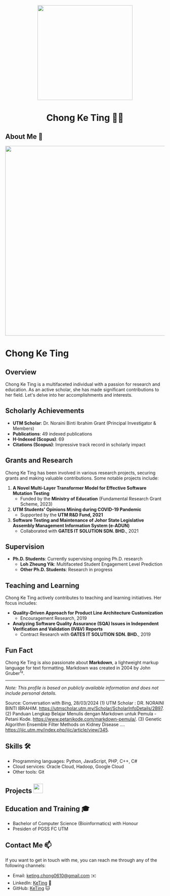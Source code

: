 
<div align="center"><img src="https://github.com/drshahizan/learn-github/blob/main/profile/keting-chong/ChongKeTing_Presiden.png" width="300" /></div>
<h1 align="center">Chong Ke Ting 👨‍💻</h1>

## About Me 🚀
<div align="center"><img src="https://github.com/drshahizan/BDM/assets/51344005/ffaa458f-d247-48f9-86f6-c4f88ebefaa5" width="600" /></div>

# Chong Ke Ting

## Overview
Chong Ke Ting is a multifaceted individual with a passion for research and education. As an active scholar, she has made significant contributions to her field. Let's delve into her accomplishments and interests.

## Scholarly Achievements
- **UTM Scholar**: Dr. Noraini Binti Ibrahim Grant (Principal Investigator & Members)
- **Publications**: 49 indexed publications
- **H-Indexed (Scopus)**: 69
- **Citations (Scopus)**: Impressive track record in scholarly impact

## Grants and Research
Chong Ke Ting has been involved in various research projects, securing grants and making valuable contributions. Some notable projects include:

1. **A Novel Multi-Layer Transformer Model for Effective Software Mutation Testing**
   - Funded by the **Ministry of Education** (Fundamental Research Grant Scheme, 2023)
2. **UTM Students' Opinions Mining during COVID-19 Pandemic**
   - Supported by the **UTM R&D Fund, 2021**
3. **Software Testing and Maintenance of Johor State Legislative Assembly Management Information System (e-ADUN)**
   - Collaborated with **GATES IT SOLUTION SDN. BHD.**, 2021

## Supervision
- **Ph.D. Students**: Currently supervising ongoing Ph.D. research
  - **Loh Zheung Yik**: Multifaceted Student Engagement Level Prediction
  - **Other Ph.D. Students**: Research in progress

## Teaching and Learning
Chong Ke Ting actively contributes to teaching and learning initiatives. Her focus includes:

- **Quality-Driven Approach for Product Line Architecture Customization**
  - Encouragement Research, 2019
- **Analyzing Software Quality Assurance (SQA) Issues in Independent Verification and Validation (IV&V) Reports**
  - Contract Research with **GATES IT SOLUTION SDN. BHD.**, 2019

## Fun Fact
Chong Ke Ting is also passionate about **Markdown**, a lightweight markup language for text formatting. Markdown was created in 2004 by John Gruber¹².

---

*Note: This profile is based on publicly available information and does not include personal details.*

Source: Conversation with Bing, 28/03/2024
(1) UTM Scholar : DR. NORAINI BINTI IBRAHIM. https://utmscholar.utm.my/Scholar/ScholarInfoDetails/2B97.
(2) Panduan Lengkap Belajar Menulis dengan Markdown untuk Pemula - Petani Kode. https://www.petanikode.com/markdown-pemula/.
(3) Genetic Algorithm Ensemble Filter Methods on Kidney Disease .... https://ijic.utm.my/index.php/ijic/article/view/345.

## Skills 🛠️

- Programming languages: Python, JavaScript, PHP, C++, C#
- Cloud services: Oracle Cloud, Hadoop, Google Cloud
- Other tools: Git

## Projects <img src="https://github.com/drshahizan/BDM/assets/51344005/9bfd8fba-9b7b-4f06-8b4e-0a44313e5baa" width="30" />


## Education and Training 🎓

- Bachelor of Computer Science (Bioinformatics) with Honour
- Presiden of PGSS FC UTM

## Contact Me 📫

If you want to get in touch with me, you can reach me through any of the following channels:

- Email: keting.chong0610@gmail.com ✉️
- LinkedIn: [KeTing](https://github.com/keting-chong) 💼
- GitHub: [KeTing](https://github.com/keting-chong) 🐱


